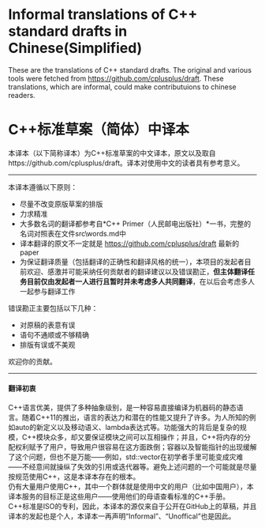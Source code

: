 # Informal translations of C++ standard drafts in Chinese(Simplified)

These are the translations of C++ standard drafts. The original and various tools were fetched from https://github.com/cplusplus/draft. These translations, which are informal, could make contributuions to chinese readers.

# C++标准草案（简体）中译本

本译本（以下简称译本）为C++标准草案的中文译本，原文以及取自https://github.com/cplusplus/draft。译本对使用中文的读者具有参考意义。

----

本译本遵循以下原则：
+ 尽量不改变原版草案的排版
+ 力求精准
+ 大多数名词的翻译都参考自*C++ Primer（人民邮电出版社）*一书，完整的名词对照表在文件src\words.md中
+ 译本翻译的原文不一定就是 https://github.com/cplusplus/draft 最新的paper
+ 为保证翻译质量（包括翻译的正确性和翻译风格的统一），本项目的发起者目前欢迎、感激并可能采纳任何贡献者的翻译建议以及错误勘正，**但主体翻译任务目前仅由发起者一人进行且暂时并未考虑多人共同翻译**，在以后会考虑多人一起参与翻译工作

错误勘正主要包括以下几种：
+ 对原稿的表意有误
+ 语句不通顺或不够精确
+ 排版有误或不美观

欢迎你的贡献。

-----

#### 翻译初衷
C++语言优美，提供了多种抽象级别，是一种容易直接编译为机器码的静态语言。随着C++11的推出，语言的表达力和潜在的性能又提升了许多。为人所知的例如auto的新定义以及移动语义、lambda表达式等。功能强大的背后是复杂的规模，C++模块众多，却又要保证模块之间可以互相操作；并且，C++将内存的分配权利赋予了用户，导致用户很容易在这方面跌倒；容器以及智能指针的出现缓解了这个问题，但也不是万能——例如，std::vector在初学者手里可能变成灾难——不经意间就操纵了失效的引用或迭代器等。避免上述问题的一个可能就是尽量按规范使用C++，这是本译本存在的根本。  
仍有大量用户使用C++，其中一个群体就是使用中文的用户（比如中国用户），本译本服务的目标正是这些用户——使用他们的母语查看标准的C++手册。   
C++标准是ISO的专利，因此，本译本的源仅来自于公开在GitHub上的草稿，并且译本的发起也是个人，本译本一再声明“Informal”、“Unoffical”也是因此。

